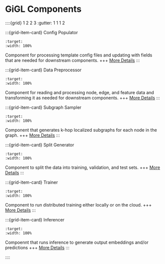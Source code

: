 # GiGL Components

::::{grid} 1 2 2 3
:gutter: 1 1 1 2

:::{grid-item-card} Config Populator

```{image} ../../_static/images/config_populator_icon.png
:target: 
:width: 100%
```

Component for processing template config files and updating with fields that are needed for downstream components. 
+++
[More Details](../../components/config_populator)
:::

:::{grid-item-card} Data Preprocessor

```{image} ../../_static/images/data_preprocessor_icon.png
:target: 
:width: 100%
```

Component for reading and processing node, edge, and feature data and transforming it as needed for downstream components.
+++
[More Details](../../components/data_preprocessor)
:::

:::{grid-item-card} Subgraph Sampler

```{image} ../../_static/images/subgraph_sampler_icon.png
:target: 
:width: 100%
```

Component that generates k-hop localized subgraphs for each node in the graph. 
+++
[More Details](../../components/subgraph_sampler)
:::

:::{grid-item-card} Split Generator

```{image} ../../_static/images/split_generator_icon.png
:target: 
:width: 100%
```

Component to split the data into training, validation, and test sets. 
+++
[More Details](../../components/split_generator)
:::

:::{grid-item-card} Trainer

```{image} ../../_static/images/trainer_icon.png
:target: 
:width: 100%
```

Component to run distributed training either locally or on the cloud.
+++
[More Details](../../components/trainer)
:::

:::{grid-item-card} Inferencer

```{image} ../../_static/images/inferencer_icon.png
:target: 
:width: 100%
```

Compoennt that runs inference to generate output embeddings and/or predictions
+++
[More Details](../../components/inferencer)
:::


::::